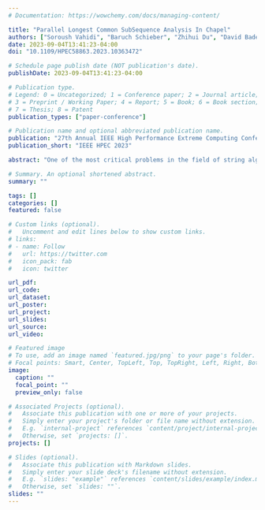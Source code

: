 ```yaml
---
# Documentation: https://wowchemy.com/docs/managing-content/

title: "Parallel Longest Common SubSequence Analysis In Chapel"
authors: ["Soroush Vahidi", "Baruch Schieber", "Zhihui Du", "David Bader"]
date: 2023-09-04T13:41:23-04:00
doi: "10.1109/HPEC58863.2023.10363472"

# Schedule page publish date (NOT publication's date).
publishDate: 2023-09-04T13:41:23-04:00

# Publication type.
# Legend: 0 = Uncategorized; 1 = Conference paper; 2 = Journal article;
# 3 = Preprint / Working Paper; 4 = Report; 5 = Book; 6 = Book section;
# 7 = Thesis; 8 = Patent
publication_types: ["paper-conference"]

# Publication name and optional abbreviated publication name.
publication: "27th Annual IEEE High Performance Extreme Computing Conference"
publication_short: "IEEE HPEC 2023"

abstract: "One of the most critical problems in the field of string algorithms is the longest common subsequence problem (LCS). The problem is NP-hard for an arbitrary number of strings but can be solved in polynomial time for a fixed number of strings. In this paper, we select a typical parallel LCS algorithm and integrate it into our large-scale string analysis algorithm library to support different types of large string analysis. Specifically, we take advantage of the high-level parallel language, Chapel, to integrate Lu and Liu's parallel LCS algorithm into Arkouda, an open-source framework. Through Arkouda, data scientists can easily handle large string analytics on the back-end high-performance computing resources from the front-end Python interface. The Chapel-enabled parallel LCS algorithm can identify the longest common subsequences of two strings, and experimental results are given to show how the number of parallel resources and the length of input strings can affect the algorithm's performance."

# Summary. An optional shortened abstract.
summary: ""

tags: []
categories: []
featured: false

# Custom links (optional).
#   Uncomment and edit lines below to show custom links.
# links:
# - name: Follow
#   url: https://twitter.com
#   icon_pack: fab
#   icon: twitter

url_pdf:
url_code:
url_dataset:
url_poster:
url_project:
url_slides:
url_source:
url_video:

# Featured image
# To use, add an image named `featured.jpg/png` to your page's folder. 
# Focal points: Smart, Center, TopLeft, Top, TopRight, Left, Right, BottomLeft, Bottom, BottomRight.
image:
  caption: ""
  focal_point: ""
  preview_only: false

# Associated Projects (optional).
#   Associate this publication with one or more of your projects.
#   Simply enter your project's folder or file name without extension.
#   E.g. `internal-project` references `content/project/internal-project/index.md`.
#   Otherwise, set `projects: []`.
projects: []

# Slides (optional).
#   Associate this publication with Markdown slides.
#   Simply enter your slide deck's filename without extension.
#   E.g. `slides: "example"` references `content/slides/example/index.md`.
#   Otherwise, set `slides: ""`.
slides: ""
---
```

